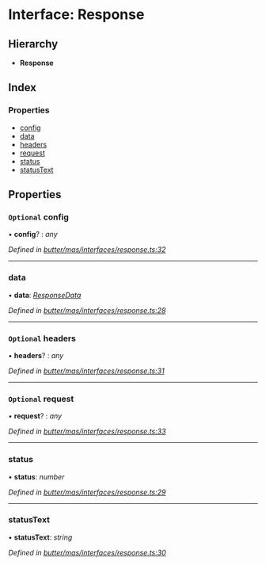 
# Interface: Response

## Hierarchy

* **Response**

## Index

### Properties

* [config](_butter_mas_interfaces_response_.response.md#optional-config)
* [data](_butter_mas_interfaces_response_.response.md#data)
* [headers](_butter_mas_interfaces_response_.response.md#optional-headers)
* [request](_butter_mas_interfaces_response_.response.md#optional-request)
* [status](_butter_mas_interfaces_response_.response.md#status)
* [statusText](_butter_mas_interfaces_response_.response.md#statustext)

## Properties

### `Optional` config

• **config**? : *any*

*Defined in [butter/mas/interfaces/response.ts:32](https://github.com/butter-robotics/Butter.MAS.JavascriptAPI/blob/f2f46d3/butter/mas/interfaces/response.ts#L32)*

___

###  data

• **data**: *[ResponseData](_butter_mas_interfaces_response_.responsedata.md)*

*Defined in [butter/mas/interfaces/response.ts:28](https://github.com/butter-robotics/Butter.MAS.JavascriptAPI/blob/f2f46d3/butter/mas/interfaces/response.ts#L28)*

___

### `Optional` headers

• **headers**? : *any*

*Defined in [butter/mas/interfaces/response.ts:31](https://github.com/butter-robotics/Butter.MAS.JavascriptAPI/blob/f2f46d3/butter/mas/interfaces/response.ts#L31)*

___

### `Optional` request

• **request**? : *any*

*Defined in [butter/mas/interfaces/response.ts:33](https://github.com/butter-robotics/Butter.MAS.JavascriptAPI/blob/f2f46d3/butter/mas/interfaces/response.ts#L33)*

___

###  status

• **status**: *number*

*Defined in [butter/mas/interfaces/response.ts:29](https://github.com/butter-robotics/Butter.MAS.JavascriptAPI/blob/f2f46d3/butter/mas/interfaces/response.ts#L29)*

___

###  statusText

• **statusText**: *string*

*Defined in [butter/mas/interfaces/response.ts:30](https://github.com/butter-robotics/Butter.MAS.JavascriptAPI/blob/f2f46d3/butter/mas/interfaces/response.ts#L30)*
